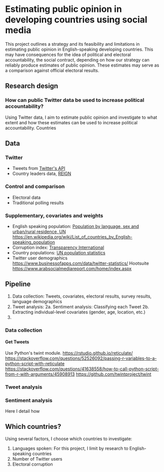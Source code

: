 # Estimating public opinion in developing countries using social media
This project outlines a strategy and its feasibility and limitations in estimating public opinion in English-speaking developing countries. This may have consequences for the idea of political and electoral accountability, the social contract, depending on how our strategy can reliably produce estimates of public opinion. These estimates may serve as a comparison against official electoral results.

## Research design
### How can public Twitter data be used to increase political accountability?

Using Twitter data, I aim to estimate public opinion and investigate to what extent and how these estimates can be used to increase political accountability. Countries 

## Data
### Twitter
* Tweets from [Twitter's API](https://developer.twitter.com/en/docs)
* Country leaders data, [REIGN](https://oefdatascience.github.io/REIGN.github.io/menu/reign_current.html)
### Control and comparison
* Electoral data
* Traditional polling results
### Supplementary, covariates and weights
* English speaking population: [Population by language, sex and urban/rural residence, UN](http://data.un.org/Data.aspx?d=POP&f=tableCode:27)
https://en.wikipedia.org/wiki/List_of_countries_by_English-speaking_population
* Corruption index: [Transparency International](https://www.transparency.org/en/cpi/2020/index/nzl)
* Country populations: [UN population statistics](https://population.un.org/wpp/Download/Standard/CSV/)
* Twitter user demographics
https://www.businessofapps.com/data/twitter-statistics/
Hootsuite
https://www.arabsocialmediareport.com/home/index.aspx

## Pipeline
1. Data collection: Tweets, covariates, electoral results, survey results, language demographics
2. Tweet analysis:
	2a. Sentiment analysis: Classifying each Tweet
	2b. Extracting individual-level covariates (gender, age, location, etc.)
3. 

### Data collection
#### Get Tweets
Use Python's twint module.
https://rstudio.github.io/reticulate/
https://stackoverflow.com/questions/52526092/passing-r-variables-to-a-python-script-with-reticulate
https://stackoverflow.com/questions/41638558/how-to-call-python-script-from-r-with-arguments/45908913
https://github.com/twintproject/twint

### Tweet analysis
### Sentiment analysis
Here I detail how 

## Which countries?
Using several factors, I choose which countries to investigate:
1. Languages spoken: For this project, I limit by research to English-speaking countries
2. Number of Twitter users
2. Electoral corruption
